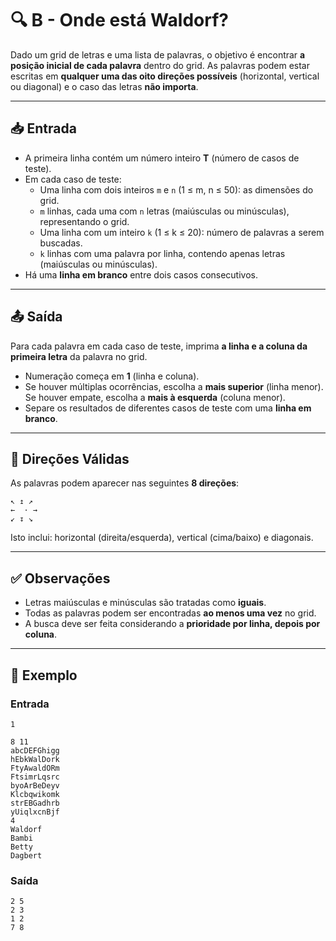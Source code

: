 # 🔍 B - Onde está Waldorf?

Dado um grid de letras e uma lista de palavras, o objetivo é encontrar **a posição inicial de cada palavra** dentro do grid. As palavras podem estar escritas em **qualquer uma das oito direções possíveis** (horizontal, vertical ou diagonal) e o caso das letras **não importa**.

---

## 📥 Entrada

- A primeira linha contém um número inteiro **T** (número de casos de teste).
- Em cada caso de teste:
  - Uma linha com dois inteiros `m` e `n` (1 ≤ m, n ≤ 50): as dimensões do grid.
  - `m` linhas, cada uma com `n` letras (maiúsculas ou minúsculas), representando o grid.
  - Uma linha com um inteiro `k` (1 ≤ k ≤ 20): número de palavras a serem buscadas.
  - `k` linhas com uma palavra por linha, contendo apenas letras (maiúsculas ou minúsculas).
- Há uma **linha em branco** entre dois casos consecutivos.

---

## 📤 Saída

Para cada palavra em cada caso de teste, imprima **a linha e a coluna da primeira letra** da palavra no grid.

- Numeração começa em **1** (linha e coluna).
- Se houver múltiplas ocorrências, escolha a **mais superior** (linha menor). Se houver empate, escolha a **mais à esquerda** (coluna menor).
- Separe os resultados de diferentes casos de teste com uma **linha em branco**.

---

## 🔄 Direções Válidas

As palavras podem aparecer nas seguintes **8 direções**:

```
↖ ↥ ↗
←  · →
↙ ↧ ↘
```

Isto inclui: horizontal (direita/esquerda), vertical (cima/baixo) e diagonais.

---

## ✅ Observações

- Letras maiúsculas e minúsculas são tratadas como **iguais**.
- Todas as palavras podem ser encontradas **ao menos uma vez** no grid.
- A busca deve ser feita considerando a **prioridade por linha, depois por coluna**.

---

## 🧪 Exemplo

### Entrada

```
1

8 11
abcDEFGhigg
hEbkWalDork
FtyAwaldORm
FtsimrLqsrc
byoArBeDeyv
Klcbqwikomk
strEBGadhrb
yUiqlxcnBjf
4
Waldorf
Bambi
Betty
Dagbert
```

### Saída

```
2 5
2 3
1 2
7 8
```

